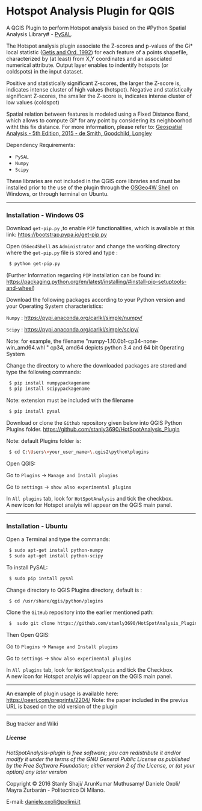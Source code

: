 # Hotspot Analysis Plugin for QGIS

A QGIS Plugin to perform Hotspot analysis based on the #Python Spatial Analysis Library# - [PySAL]. 

The Hotspot analysis plugin associate the Z-scores and p-values of the Gi* local statistic ([Getis and Ord, 1992]) for each feature of a points shapefile, characterized by (at least) from X,Y coordinates and an associated numerical attribute. Output layer enables to indentify hotspots (or coldspots) in the input dataset. 

Positive and statistically significant Z-scores, the larger the Z-score is, indicates intense cluster of high values (hotspot). Negative and statistically significant Z-scores, the smaller the Z-score is, indicates intense cluster of low values (coldspot)

Spatial relation between features is modeled using a Fixed Distance Band, which allows to compute Gi* for any point by considering its neighboorhod witht this fix distance. For more information, please refer to: [Geospatial Analysis - 5th Edition, 2015 - de Smith, Goodchild, Longley]

Dependency Requirements:

  - `PySAL`
  - `Numpy`
  - `Scipy`

These libraries are not included in the QGIS core libraries and must be installed prior to the use of the plugin through the [OSGeo4W Shell] on Windows, or through terminal on Ubuntu. 
___
### Installation - Windows OS

Download `get-pip.py` ,to enable `PIP` functionalities, which is available at this link: <https://bootstrap.pypa.io/get-pip.py> 

Open `OSGeo4Shell` as `Administrator` and change the working directory where the `get-pip.py` file is stored and type :
```sh
 $ python get-pip.py
```
(Further Information regarding `PIP` installation can be found in:
https://packaging.python.org/en/latest/installing/#install-pip-setuptools-and-wheel)

Download the following packages according to your Python version and your Operating System characteristics:
 
 `Numpy` : https://pypi.anaconda.org/carlkl/simple/numpy/ 

 `Scipy` : https://pypi.anaconda.org/carlkl/simple/scipy/ 
 
 Note: for example, the filename "numpy-1.10.0b1-cp34-none-win_amd64.whl " cp34, amd64 depicts python 3.4 and 64 bit Operating System

Change the directory to where the downloaded packages are stored and type the following commands:

```sh
 $ pip install numpypackagename
 $ pip install scipypackagename
```
Note: extension must be included with the filename
```sh
 $ pip install pysal
```

Download or clone the `Github` repository given below into QGIS Python Plugins folder.
https://github.com/stanly3690/HotSpotAnalysis_Plugin 

Note: default Plugins folder is:
```sh
 $ cd C:\Users\<your_user_name>\.qgis2\python\plugins
``` 
Open QGIS:

Go to `Plugins` -> `Manage and Install plugins`

Go to `settings` -> `show also experimental plugins` 

In `All plugins` tab, look for `HotSpotAnalysis` and tick the checkbox.  
A new icon for Hotspot analyis will appear on the QGIS main panel.
___
### Installation - Ubuntu

Open a Terminal and type the commands:
```sh
 $ sudo apt-get install python-numpy
 $ sudo apt-get install python-scipy 
```
To install PySAL:
```sh
 $ sudo pip install pysal
```
Change directory to QGIS Plugins directory, default is : 
```sh
 $ cd /usr/share/qgis/python/plugins 
``` 
Clone the `GitHub` repository into the earlier mentioned path:
```sh
 $  sudo git clone https://github.com/stanly3690/HotSpotAnalysis_Plugin 
```
Then Open QGIS:

Go to `Plugins` -> `Manage and Install plugins`

Go to `settings` -> `Show also experimental plugins` 

In `All plugins` tab, look for `HotSpotAnalysis` and tick the Checkbox.  
A new icon for Hotspot analyis will appear on the QGIS main panel.
___

An example of plugin usage is available here: https://peerj.com/preprints/2204/
Note: the paper included in the previus URL is based on the old version of the plugin
___
Bug tracker and Wiki

##### License

_HotSpotAnalysis-plugin is free software; you can redistribute it and/or modify it under the terms of the GNU General Public License as published by the Free Software Foundation; either version 2 of the License, or (at your option) any later version_

Copyright © 2016 Stanly Shaji/ ArunKumar Muthusamy/ Daniele Oxoli/ Mayra Zurbaràn - Politecnico Di Milano.

E-mail: daniele.oxoli@polimi.it

 [PySAL]: <http://pysal.readthedocs.io/en/v1.11.0/#>
 [Getis and Ord, 1992]: <http://onlinelibrary.wiley.com/doi/10.1111/j.1538-4632.1992.tb00261.x/full>
 [Geospatial Analysis - 5th Edition, 2015 - de Smith, Goodchild, Longley]: <http://www.spatialanalysisonline.com/HTML/index.html?local_indicators_of_spatial_as.htm>
 [OSGeo4W Shell]:<http://trac.osgeo.org/osgeo4w/>
